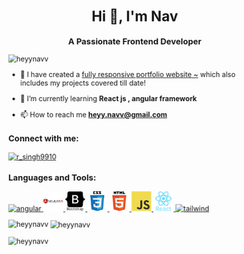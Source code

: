 <h1 align="center">Hi 👋, I'm Nav</h1>
<h3 align="center">A Passionate Frontend Developer</h3>

<p align="left"> <img src="https://komarev.com/ghpvc/?username=heyynavv&label=Profile%20views&color=0e75b6&style=flat" alt="heyynavv" /> </p>

- 🔭 I have created a [fully responsive portfolio website ~](https://heyynavv.github.io/Navneets-Site/) which also includes my projects covered till date!

- 🌱 I’m currently learning **React js , angular framework**

- 📫 How to reach me **heyy.navv@gmail.com**

<h3 align="left">Connect with me:</h3>
<p align="left">
<a href="https://twitter.com/r_singh9910" target="blank"><img align="center" src="https://raw.githubusercontent.com/rahuldkjain/github-profile-readme-generator/master/src/images/icons/Social/twitter.svg" alt="r_singh9910" height="30" width="40" /></a>
</p>

<h3 align="left">Languages and Tools:</h3>
<p align="left"> <a href="https://angular.io" target="_blank" rel="noreferrer"> <img src="https://angular.io/assets/images/logos/angular/angular.svg" alt="angular" width="40" height="40"/> </a> <a href="https://angular.io" target="_blank" rel="noreferrer"> <img src="https://raw.githubusercontent.com/devicons/devicon/master/icons/angularjs/angularjs-original-wordmark.svg" alt="angularjs" width="40" height="40"/> </a> <a href="https://getbootstrap.com" target="_blank" rel="noreferrer"> <img src="https://raw.githubusercontent.com/devicons/devicon/master/icons/bootstrap/bootstrap-plain-wordmark.svg" alt="bootstrap" width="40" height="40"/> </a> <a href="https://www.w3schools.com/css/" target="_blank" rel="noreferrer"> <img src="https://raw.githubusercontent.com/devicons/devicon/master/icons/css3/css3-original-wordmark.svg" alt="css3" width="40" height="40"/> </a> <a href="https://www.w3.org/html/" target="_blank" rel="noreferrer"> <img src="https://raw.githubusercontent.com/devicons/devicon/master/icons/html5/html5-original-wordmark.svg" alt="html5" width="40" height="40"/> </a> <a href="https://developer.mozilla.org/en-US/docs/Web/JavaScript" target="_blank" rel="noreferrer"> <img src="https://raw.githubusercontent.com/devicons/devicon/master/icons/javascript/javascript-original.svg" alt="javascript" width="40" height="40"/> </a> <a href="https://reactjs.org/" target="_blank" rel="noreferrer"> <img src="https://raw.githubusercontent.com/devicons/devicon/master/icons/react/react-original-wordmark.svg" alt="react" width="40" height="40"/> </a> <a href="https://tailwindcss.com/" target="_blank" rel="noreferrer"> <img src="https://www.vectorlogo.zone/logos/tailwindcss/tailwindcss-icon.svg" alt="tailwind" width="40" height="40"/> </a> </p>

<p><img align="left" src="https://github-readme-stats.vercel.app/api/top-langs?username=heyynavv&show_icons=true&locale=en&layout=compact" alt="heyynavv" /></p>

<p>&nbsp;<img align="center" src="https://github-readme-stats.vercel.app/api?username=heyynavv&show_icons=true&locale=en" alt="heyynavv" /></p>

<p><img align="center" src="https://github-readme-streak-stats.herokuapp.com/?user=heyynavv&" alt="heyynavv" /></p>
